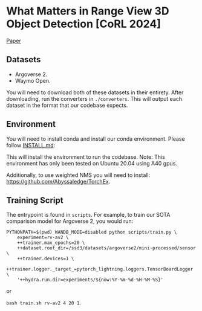 # What Matters in Range View 3D Object Detection [CoRL 2024]

[Paper](https://openreview.net/forum?id=EifoVoIyd5)

## Datasets

- Argoverse 2.
- Waymo Open.

You will need to download both of these datasets in their entirety. After downloading, run the converters in `./converters`. This will output each dataset in the format that our codebase expects.

## Environment

You will need to install conda and install our conda environment. Please follow [INSTALL.md](INSTALL.md):

This will install the environment to run the codebase. Note: This environment has only been tested on Ubuntu 20.04 using A40 gpus.

Additionally, to use weighted NMS you will need to install: https://github.com/Abyssaledge/TorchEx.

## Training Script

The entrypoint is found in `scripts`. For example, to train our SOTA comparison model for Argoverse 2, you would run:

```
PYTHONPATH=$(pwd) WANDB_MODE=disabled python scripts/train.py \
    experiment=rv-av2 \
    ++trainer.max_epochs=20 \
    ++dataset.root_dir=/ssd3/datasets/argoverse2/mini-processed/sensor \
    ++trainer.devices=1 \
    ++trainer.logger._target_=pytorch_lightning.loggers.TensorBoardLogger \
    '++hydra.run.dir=experiments/${now:%Y-%m-%d-%H-%M-%S}'
```

or 

`bash train.sh rv-av2 4 20 1`.
